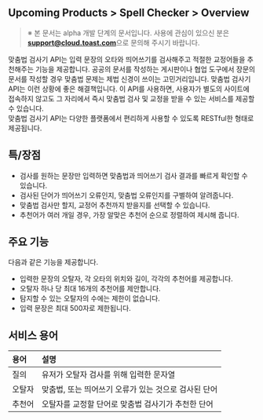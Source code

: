 ## Upcoming Products > Spell Checker > Overview

> ※ 본 문서는 alpha 개발 단계의 문서입니다.
> 사용에 관심이 있으신 분은 **support@cloud.toast.com**으로 문의해 주시기 바랍니다.

맞춤법 검사기 API는 입력 문장의 오타와 띄어쓰기를 검사해주고 적절한 교정어들을 추천해주는 기능을 제공합니다. 공공의 문서를 작성하는 게시판이나 협업 도구에서 장문의 문서를 작성할 경우 맞춤법 문제는 제법 신경이 쓰이는 고민거리입니다. 맞춤법 검사기 API는 이런 상황에 좋은 해결책입니다. 이 API를 사용하면, 사용자가 별도의 사이트에 접속하지 않고도 그 자리에서 즉시 맞춤법 검사 및 교정을 받을 수 있는 서비스를 제공할 수 있습니다.  
맞춤법 검사기 API는 다양한 플랫폼에서 편리하게 사용할 수 있도록 RESTful한 형태로 제공됩니다.


## 특/장점

* 검사를 원하는 문장만 입력하면 맞춤법과 띄어쓰기 검사 결과를 빠르게 확인할 수 있습니다.
* 검사된 단어가 띄어쓰기 오류인지, 맞춤법 오류인지를 구별하여 알려줍니다.
* 맞춤법 검사만 할지, 교정어 추천까지 받을지를 선택할 수 있습니다.
* 추천어가 여러 개일 경우, 가장 알맞은 추천어 순으로 정렬하여 제시해 줍니다.


## 주요 기능

다음과 같은 기능을 제공합니다.

* 입력한 문장의 오탈자, 각 오타의 위치와 길이, 각각의 추천어를 제공합니다.
* 오탈자 하나 당 최대 16개의 추천어를 제안합니다.
* 탐지할 수 있는 오탈자의 수에는 제한이 없습니다.
* 입력 문장은 최대 500자로 제한됩니다.


## 서비스 용어

| 용어 | 설명 |
|:---|:---|
| 질의 | 유저가 오탈자 검사를 위해 입력한 문자열 |
| 오탈자 | 맞춤법, 또는 띄어쓰기 오류가 있는 것으로 검사된 단어 |
| 추천어 | 오탈자를 교정할 단어로 맞춤법 검사기가 추천한 단어 |